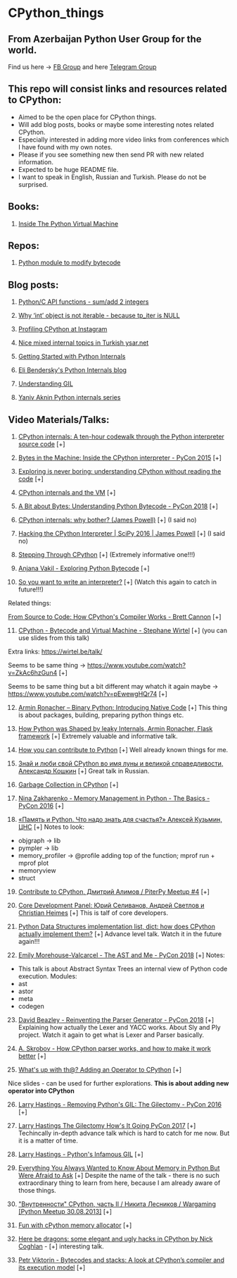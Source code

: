 # CPython_things
## From Azerbaijan Python User Group for the world.
Find us here -> [FB Group](https://www.facebook.com/groups/python.az/) and here [Telegram Group](https://t.me/azepug)

## This repo will consist links and resources related to CPython:
* Aimed to be the open place for CPython things.
* Will add blog posts, books or maybe some interesting notes related CPython.
* Especially interested in adding more video links from conferences which I have found with my own notes.
* Please if you see something new then send PR with new related information.
* Expected to be huge README file.
* I want to speak in English, Russian and Turkish. Please do not be surprised.

## Books:
1. [Inside The Python Virtual Machine](https://leanpub.com/insidethepythonvirtualmachine)

## Repos:
1. [Python module to modify bytecode ](https://github.com/vstinner/bytecode)

## Blog posts:
1. [Python/C API functions - sum/add 2 integers](https://pytricks.quora.com/Python-C-API-functions-sum-add-2-integers)

2. [Why ‘int’ object is not iterable - because tp_iter is NULL](https://pytricks.quora.com/Why-int-object-is-not-iterable-because-tp_iter-is-NULL)

3. [Profiling CPython at Instagram](https://instagram-engineering.com/profiling-cpython-at-instagram-89d4cbeeb898)

4. [Nice mixed internal topics in Turkish ysar.net](http://ysar.net/python/)

5. [Getting Started with Python Internals](https://medium.com/@dawran6/getting-started-with-python-internals-a5474ccb8022)

6. [Eli Bendersky's Python Internals blog](https://eli.thegreenplace.net/tag/python-internals)

7. [Understanding GIL](http://dabeaz.com/GIL/)

8. [Yaniv Aknin Python internals series](https://tech.blog.aknin.name/tag/internals/)

## Video Materials/Talks:

1. [CPython internals: A ten-hour codewalk through the Python interpreter source code](https://www.youtube.com/playlist?list=PLzV58Zm8FuBL6OAv1Yu6AwXZrnsFbbR0S) [+]

2. [Bytes in the Machine: Inside the CPython interpreter - PyCon 2015](https://www.youtube.com/watch?v=HVUTjQzESeo) [+]

3. [Exploring is never boring: understanding CPython without reading the code](https://www.youtube.com/watch?v=ZSIRGLmQTLk) [+]

4. [CPython internals and the VM](https://www.youtube.com/watch?v=cUyMnGeZ_3c) [+]

5. [A Bit about Bytes: Understanding Python Bytecode - PyCon 2018](https://www.youtube.com/watch?v=cSSpnq362Bk) [+]

6. [CPython internals: why bother? (James Powell)](https://www.youtube.com/watch?v=xLc5xPYGGnQ) [+] (I said no)

7. [Hacking the CPython Interpreter | SciPy 2016 | James Powell](https://www.youtube.com/watch?v=1SqRRrmQHx0) [+] (I said no)

8. [Stepping Through CPython](https://www.youtube.com/watch?v=XGF3Qu4dUqk) [+] (Extremely informative one!!!)

9. [Anjana Vakil - Exploring Python Bytecode](https://www.youtube.com/watch?v=GNPKBICTF2w) [+]

10. [So you want to write an interpreter?](https://www.youtube.com/watch?v=LCslqgM48D4) [+] (Watch this again to catch in future!!!)

Related things:

[From Source to Code: How CPython's Compiler Works - Brett Cannon](https://www.youtube.com/watch?v=R31NRWgoIWM) [+]

11. [CPython - Bytecode and Virtual Machine - Stephane Wirtel](https://www.youtube.com/watch?v=45BhX5wSeVs) [+] (you can use slides from this talk)

Extra links: https://wirtel.be/talk/

Seems to be same thing -> https://www.youtube.com/watch?v=ZkAc6hzGun4 [+]

Seems to be same thing but a bit different may whatch it again maybe -> https://www.youtube.com/watch?v=pEwewgHQr74 [+]

12. [Armin Ronacher – Binary Python: Introducing Native Code](https://www.youtube.com/watch?v=yhiHmBE9fNU) [+]
This thing is about packages, building, preparing python things etc.

13. [How Python was Shaped by leaky Internals, Armin Ronacher, Flask framework](https://www.youtube.com/watch?v=qCGofLIzX6g) [+]
Extremely valuable and informative talk. 

14. [How you can contribute to Python](https://www.youtube.com/watch?v=i-dZ2pxJNFM&list=PLFE1rxhwe5KbyFovVRF8itngQy6CREOCN&index=40) [+]
Well already known things for me.

15. [Знай и люби свой CPython во имя луны и великой справедливости, Александр Кошкин](https://www.youtube.com/watch?v=0_5_zEOo8kg) [+]
Great talk in Russian.

16. [Garbage Collection in CPython](https://www.youtube.com/watch?v=P-8Z0-MhdQs) [+]

17. [Nina Zakharenko - Memory Management in Python - The Basics - PyCon 2016](https://www.youtube.com/watch?v=F6u5rhUQ6dU) [+]

18. [«Память и Python. Что надо знать для счастья?» Алексей Кузьмин, ЦНС](https://www.youtube.com/watch?v=D0vbuIDOV4c) [+]
Notes to look:
* objgraph -> lib
* pympler -> lib
* memory_profiler -> @profile adding top of the function; mprof run + mprof plot
* memoryview
* struct

19. [Contribute to CPython, Дмитрий Алимов / PiterPy Meetup #4](https://www.youtube.com/watch?v=pN66VuaKDjk&t=706s) [+]

20. [Core Development Panel: Юрий Селиванов, Андрей Светлов и Christian Heimes](https://www.youtube.com/watch?v=E0Gs7C-JctU) [+]
This is talf of core developers.

21. [Python Data Structures implementation list, dict: how does CPython actually implement them?](https://www.youtube.com/watch?v=SC8O3nMO5T4) [+]
Advance level talk. Watch it in the future again!!!

22. [Emily Morehouse-Valcarcel - The AST and Me - PyCon 2018](https://www.youtube.com/watch?v=XhWvz4dK4ng) [+]
Notes:
* This talk is about Abstract Syntax Trees an internal view of Python code execution.
Modules:
* ast
* astor
* meta
* codegen

23. [David Beazley - Reinventing the Parser Generator - PyCon 2018](https://www.youtube.com/watch?v=zJ9z6Ge-vXs) [+]
Explaining how actually the Lexer and YACC works. About Sly and Ply project.
Watch it again to get what is Lexer and Parser basically.

24. [A. Skrobov - How CPython parser works, and how to make it work better](https://www.youtube.com/watch?v=qq6eHivQOjI) [+]

25. [What's up with th@? Adding an Operator to CPython](https://www.youtube.com/watch?v=dQF1hBuQYZE) [+]

Nice slides - can be used for further explorations. **This is about adding new operator into CPython**

26. [Larry Hastings - Removing Python's GIL: The Gilectomy - PyCon 2016](https://www.youtube.com/watch?v=P3AyI_u66Bw) [+]

27. [Larry Hastings The Gilectomy How's It Going PyCon 2017](https://www.youtube.com/watch?v=pLqv11ScGsQ) [+]
Techincally in-depth advance talk which is hard to catch for me now. But it is a matter of time.

28. [Larry Hastings - Python's Infamous GIL](https://www.youtube.com/watch?v=4zeHStBowEk) [+]

29. [Everything You Always Wanted to Know About Memory in Python But Were Afraid to Ask](https://www.youtube.com/watch?v=hf4MKeP5oxg) [+]
Despite the name of the talk - there is no such extraordinary thing to learn from here, because I am already aware of those things.

30. ["Внутренности" CPython, часть II / Никита Лесников / Wargaming [Python Meetup 30.08.2013]](https://www.youtube.com/watch?v=5U496-JPQ_c&t=2s) [+]

31. [Fun with cPython memory allocator](https://www.youtube.com/watch?v=l9Le_JOwgsM) [+]

32. [Here be dragons: some elegant and ugly hacks in CPython by Nick Coghlan](https://www.youtube.com/watch?v=VIBmWnlDjXc) - [+] interesting talk.

33. [Petr Viktorin - Bytecodes and stacks: A look at CPython’s compiler and its execution model](https://www.youtube.com/watch?v=O2lXnayJ-tQ) [+]
